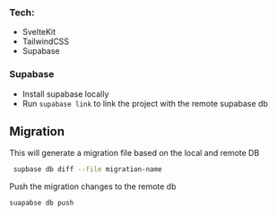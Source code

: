 
### Tech:
  - SvelteKit
  - TailwindCSS
  - Supabase



### Supabase
- Install supabase locally
- Run `supabase link` to link the project with the remote supabase db

## Migration

This will generate a migration file based on the local and remote DB
```sh
 supbase db diff --file migration-name
```

Push the migration changes to the remote db
```sh
suapabse db push
```
